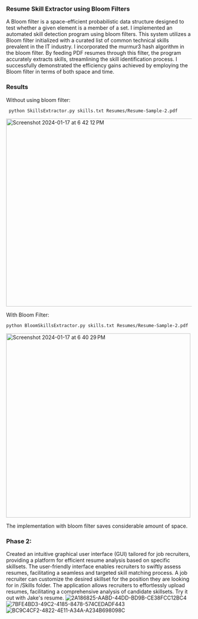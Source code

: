 

### Resume Skill Extractor using Bloom Filters
A Bloom filter is a space-efficient probabilistic data structure designed to test whether a given element is a member of a set. 
I implemented an automated skill detection program using bloom filters. This system utilizes a Bloom filter initialized with a curated list of common technical skills prevalent in the IT industry. I incorporated the murmur3 hash algorithm in the bloom filter. By feeding PDF resumes through this filter, the program accurately extracts skills, streamlining the skill identification process.
I successfully demonstrated the efficiency gains achieved by employing the Bloom filter in terms of both space and time. 

### Results
Without using bloom filter: </br>
```
 python SkillsExtractor.py skills.txt Resumes/Resume-Sample-2.pdf
```
 
<img width="510" alt="Screenshot 2024-01-17 at 6 42 12 PM" src="https://github.com/MihirT906/BloomFilterProject/assets/56927051/a124b757-eccd-4199-b614-2d3a73ad08b8">

With Bloom Filter: </br>
```
python BloomSkillsExtractor.py skills.txt Resumes/Resume-Sample-2.pdf      
```
<img width="500" alt="Screenshot 2024-01-17 at 6 40 29 PM" src="https://github.com/MihirT906/BloomFilterProject/assets/56927051/4c009e44-0bc3-4004-84d2-98967697f9d4">

The implementation with bloom filter saves considerable amount of space.


### Phase 2:
Created an intuitive graphical user interface (GUI) tailored for job recruiters, providing a platform for efficient resume analysis based on specific skillsets. The user-friendly interface enables recruiters to swiftly assess resumes, facilitating a seamless and targeted skill matching process.
A job recruiter can customize the desired skillset for the position they are looking for in /Skills folder. The application allows recruiters to effortlessly upload resumes, facilitating a comprehensive analysis of candidate skillsets. 
Try it out with Jake's resume. 
![2A186825-AABD-44DD-BD9B-CE38FCC12BC4](https://github.com/MihirT906/BloomFilterProject/assets/56927051/2dd53534-ad86-4ea2-966b-93184e7763bf)
![7BFE4BD3-49C2-4185-8478-574CEDADF443](https://github.com/MihirT906/BloomFilterProject/assets/56927051/7a562fd4-bc73-4e73-bbdf-405d203c05c1)
![BC9C4CF2-4822-4E11-A34A-A234B698098C](https://github.com/MihirT906/BloomFilterProject/assets/56927051/8592bd18-f91e-49aa-83ee-5282e1245dae)




